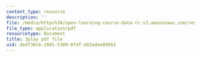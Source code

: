 ```yaml
---
content_type: resource
description: ''
file: /media/https%3A/open-learning-course-data-rc.s3.amazonaws.com/res-tll-004-stem-concept-videos-fall-2013/dedf30cb260153098fdfe83adee895b1_aT-gcunlFJg.pdf
file_type: application/pdf
resourcetype: Document
title: 3play pdf file
uid: dedf30cb-2601-5309-8fdf-e83adee895b1
---
```

